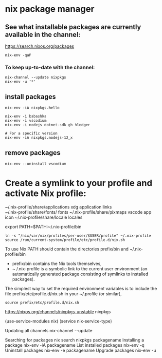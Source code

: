 # nix package manager



##  See what installable packages are currently available in the channel:

https://search.nixos.org/packages
```
nix-env -qaP
```

### To keep up-to-date with the channel:
```
nix-channel --update nixpkgs
nix-env -u '*'
```

## install packages
```
nix-env -iA nixpkgs.hello

nix-env -i babashka
nix-env -i vscodium
nix-env -i nodejs dotnet-sdk gh hledger 

# For a specific version
nix-env -iA nixpkgs.nodejs-12_x 
```

## remove packages
```
nix-env --uninstall vscodium
```


# Create a symlink to your profile and activate Nix profile:

~/.nix-profile/share/applications   xdg application links      
~/.nix-profile/share/fonts/         fonts
~/.nix-profile/share/pixmaps        vscode app icon
~/.nix-profile/share/locale         locales

export PATH=$PATH:~/.nix-profile/bin

```
ln -s "/nix/var/nix/profiles/per-user/$USER/profile" ~/.nix-profile
source /run/current-system/profile/etc/profile.d/nix.sh
```

To use Nix PATH should contain the directories prefix/bin and ~/.nix-profile/bin 
- prefix/bin contains the Nix tools themselves, 
- ~ /.nix-profile is a symbolic link to the current user environment  (an automatically generated package consisting of symlinks to installed packages). 

The simplest way to set the required environment variables is to include the file prefix/etc/profile.d/nix.sh in your ~/.profile (or similar), 
```
source prefix/etc/profile.d/nix.sh
```


https://nixos.org/channels/nixpkgs-unstable nixpkgs 



(use-service-modules nix)
(service nix-service-type)

Updating all channels	nix-channel --update



Searching for packages	nix search nixpkgs packagename
Installing a package	nix-env -iA packagename
List installed packages	nix-env -q
Uninstall packages	nix-env -e packagename
Upgrade packages	nix-env -u



